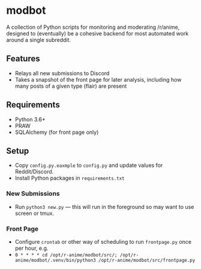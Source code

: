 # modbot
A collection of Python scripts for monitoring and moderating /r/anime, designed to (eventually) be a cohesive backend for most automated work around a single subreddit.

## Features
* Relays all new submissions to Discord
* Takes a snapshot of the front page for later analysis, including how many posts of a given type (flair) are present  

## Requirements
* Python 3.6+
* PRAW
* SQLAlchemy (for front page only)


## Setup
* Copy `config.py.eaxmple` to `config.py` and update values for Reddit/Discord.
* Install Python packages in `requirements.txt`

### New Submissions
* Run `python3 new.py` — this will run in the foreground so may want to use screen or tmux.

### Front Page
* Configure `crontab` or other way of scheduling to run `frontpage.py` once per hour, e.g.
 * `0 * * * * cd /opt/r-anime/modbot/src/; /opt/r-anime/modbot/.venv/bin/python3 /opt/r-anime/modbot/src/frontpage.py`
